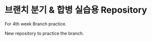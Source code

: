 # 브랜치 분기 & 합병 실습용 Repository

For 4th week Branch practice.

New repository to practice the branch.
